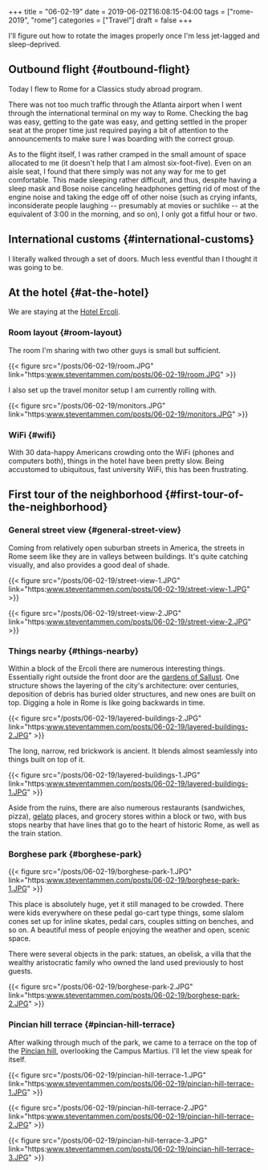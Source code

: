 +++
title = "06-02-19"
date = 2019-06-02T16:08:15-04:00
tags = ["rome-2019", "rome"]
categories = ["Travel"]
draft = false
+++

I'll figure out how to rotate the images properly once I'm less jet-lagged and sleep-deprived.


## Outbound flight {#outbound-flight}

Today I flew to Rome for a Classics study abroad program.

There was not too much traffic through the Atlanta airport when I went through the international terminal on my way to Rome. Checking the bag was easy, getting to the gate was easy, and getting settled in the proper seat at the proper time just required paying a bit of attention to the announcements to make sure I was boarding with the correct group.

As to the flight itself, I was rather cramped in the small amount of space allocated to me (it doesn't help that I am almost six-foot-five). Even on an aisle seat, I found that there simply was not any way for me to get comfortable. This made sleeping rather difficult, and thus, despite having a sleep mask and Bose noise canceling headphones getting rid of most of the engine noise and taking the edge off of other noise (such as crying infants, inconsiderate people laughing -- presumably at movies or suchlike -- at the equivalent of 3:00 in the morning, and so on), I only got a fitful hour or two.


## International customs {#international-customs}

I literally walked through a set of doors. Much less eventful than I thought it was going to be.


## At the hotel {#at-the-hotel}

We are staying at the [Hotel Ercoli](http://hotelercoli.com-roma.com/en/).


### Room layout {#room-layout}

The room I'm sharing with two other guys is small but sufficient.

{{< figure src="/posts/06-02-19/room.JPG" link="https:www.steventammen.com/posts/06-02-19/room.JPG" >}}

I also set up the travel monitor setup I am currently rolling with.

{{< figure src="/posts/06-02-19/monitors.JPG" link="https:www.steventammen.com/posts/06-02-19/monitors.JPG" >}}


### WiFi {#wifi}

With 30 data-happy Americans crowding onto the WiFi (phones and computers both), things in the hotel have been pretty slow. Being accustomed to ubiquitous, fast university WiFi, this has been frustrating.


## First tour of the neighborhood {#first-tour-of-the-neighborhood}


### General street view {#general-street-view}

Coming from relatively open suburban streets in America, the streets in Rome seem like they are in valleys between buildings. It's quite catching visually, and also provides a good deal of shade.

{{< figure src="/posts/06-02-19/street-view-1.JPG" link="https:www.steventammen.com/posts/06-02-19/street-view-1.JPG" >}}

{{< figure src="/posts/06-02-19/street-view-2.JPG" link="https:www.steventammen.com/posts/06-02-19/street-view-2.JPG" >}}


### Things nearby {#things-nearby}

Within a block of the Ercoli there are numerous interesting things. Essentially right outside the front door are the [gardens of Sallust](https://en.wikipedia.org/wiki/Gardens%5Fof%5FSallust). One structure shows the layering of the city's architecture: over centuries, deposition of debris has buried older structures, and new ones are built on top. Digging a hole in Rome is like going backwards in time.

{{< figure src="/posts/06-02-19/layered-buildings-2.JPG" link="https:www.steventammen.com/posts/06-02-19/layered-buildings-2.JPG" >}}

The long, narrow, red brickwork is ancient. It blends almost seamlessly into things built on top of it.

{{< figure src="/posts/06-02-19/layered-buildings-1.JPG" link="https:www.steventammen.com/posts/06-02-19/layered-buildings-1.JPG" >}}

Aside from the ruins, there are also numerous restaurants (sandwiches, pizza), [gelato](https://en.wikipedia.org/wiki/Gelato) places, and grocery stores within a block or two, with bus stops nearby that have lines that go to the heart of historic Rome, as well as the train station.


### Borghese park {#borghese-park}

{{< figure src="/posts/06-02-19/borghese-park-1.JPG" link="https:www.steventammen.com/posts/06-02-19/borghese-park-1.JPG" >}}

This place is absolutely huge, yet it still managed to be crowded. There were kids everywhere on these pedal go-cart type things, some slalom cones set up for inline skates, pedal cars, couples sitting on benches, and so on. A beautiful mess of people enjoying the weather and open, scenic space.

There were several objects in the park: statues, an obelisk, a villa that the wealthy aristocratic family who owned the land used previously to host guests.

{{< figure src="/posts/06-02-19/borghese-park-2.JPG" link="https:www.steventammen.com/posts/06-02-19/borghese-park-2.JPG" >}}


### Pincian hill terrace {#pincian-hill-terrace}

After walking through much of the park, we came to a terrace on the top of the [Pincian hill](https://en.wikipedia.org/wiki/Pincian%5FHill), overlooking the Campus Martius. I'll let the view speak for itself.

{{< figure src="/posts/06-02-19/pincian-hill-terrace-1.JPG" link="https:www.steventammen.com/posts/06-02-19/pincian-hill-terrace-1.JPG" >}}

{{< figure src="/posts/06-02-19/pincian-hill-terrace-2.JPG" link="https:www.steventammen.com/posts/06-02-19/pincian-hill-terrace-2.JPG" >}}

{{< figure src="/posts/06-02-19/pincian-hill-terrace-3.JPG" link="https:www.steventammen.com/posts/06-02-19/pincian-hill-terrace-3.JPG" >}}
